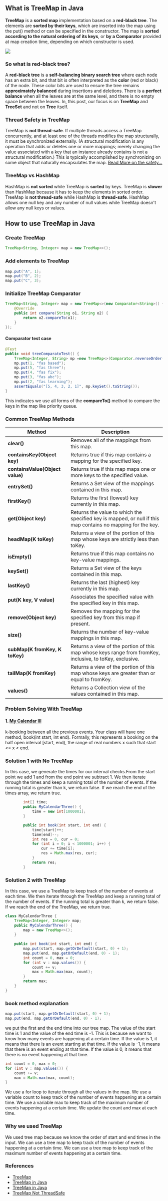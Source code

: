 ## What is TreeMap in Java

<b>TreeMap</b> is a <b>sorted map</b> implementation based on a <b>red-black tree</b>. The elements are <b>sorted by their keys</b>, which are inserted into the map using the put() method or can be specified in the constructor.
The map is <b>sorted according to the natural ordering of its keys</b>, or <b>by a Comparator</b> provided at map creation time, depending on which constructor is used.

![](https://ivoanjo.me/img/broken-tree-animation.gif)

### So what is red-black tree?

A <b>red-black tree</b> is a <b>self-balancing binary search tree</b> where each node has an extra bit, and that bit is often interpreted as the <b>color</b> (red or black) of the node. 
These color bits are used to ensure the tree remains <b>approximately balanced</b> during insertions and deletions.
There is a <b>perfect balance</b> when all the leaves are at the same level, and there is no empty space between the leaves.
In, this post, our focus is on <b>TreeMap</b> and <b>TreeSet</b> and not on <b>Tree</b> itself.

### Thread Safety in TreeMap

TreeMap is <b>not thread-safe</b>. If multiple threads access a TreeMap concurrently, and at least one of the threads modifies the map structurally, it must be synchronized externally. (A structural modification is any operation that adds or deletes one or more mappings; merely changing the value associated with a key that an instance already contains is not a structural modification.)
This is typically accomplished by synchronizing on some object that naturally encapsulates the map.
[Read More on the safety...](https://ivoanjo.me/blog/2018/07/21/writing-to-a-java-treemap-concurrently-can-lead-to-an-infinite-loop-during-reads/)

### TreeMap vs HashMap

HashMap is <b>not sorted</b> while TreeMap is <b>sorted</b> by keys. TreeMap is <b>slower</b> than HashMap because it has to keep the elements in sorted order. TreeMap is <b>not thread-safe</b> while HashMap is <b>thread-safe</b>. HashMap allows one null key and any number of null values while TreeMap doesn't allow any null keys or values.

## How to use TreeMap in Java

### Create TreeMap

```java
TreeMap<String, Integer> map = new TreeMap<>();
```

### Add elements to TreeMap

```java
map.put("A", 1);
map.put("B", 2);
map.put("C", 3);
```

### Initialize TreeMap Comparator

```java
TreeMap<String, Integer> map = new TreeMap<>(new Comparator<String>() {
    @Override
    public int compare(String o1, String o2) {
        return o2.compareTo(o1);
    }
});
```

#### Comparator test case

```java
@Test
public void treeComparatoTest() {
    TreeMap<Integer, String> mp =new TreeMap<>(Comparator.reverseOrder());
    mp.put(1, "fas based");
    mp.put(5, "fas three");
    mp.put(4, "fas fix");
    mp.put(3, "fas abc");
    mp.put(2, "fas learning");
    assertEquals("[5, 4, 3, 2, 1]", mp.keySet().toString());
}
```
This indicates we use all forms of the <b>compareTo()</b> method to compare the keys in the map like priority queue.

### Common TreeMap Methods


| Method | Description |
| --- | --- |
| <b>clear()</b> | Removes all of the mappings from this map. |
| <b>containsKey(Object key)</b> | Returns true if this map contains a mapping for the specified key. |
| <b>containsValue(Object value)</b> | Returns true if this map maps one or more keys to the specified value. |
| <b>entrySet()</b> | Returns a Set view of the mappings contained in this map. |
| <b>firstKey()</b> | Returns the first (lowest) key currently in this map. |
| <b>get(Object key)</b> | Returns the value to which the specified key is mapped, or null if this map contains no mapping for the key. |
| <b>headMap(K toKey)</b> | Returns a view of the portion of this map whose keys are strictly less than toKey. |
| <b>isEmpty()</b> | Returns true if this map contains no key-value mappings. |
| <b>keySet()</b> | Returns a Set view of the keys contained in this map. |
| <b>lastKey()</b> | Returns the last (highest) key currently in this map. |
| <b>put(K key, V value)</b> | Associates the specified value with the specified key in this map. |
| <b>remove(Object key)</b> | Removes the mapping for the specified key from this map if present. |
| <b>size()</b> | Returns the number of key-value mappings in this map. |
| <b>subMap(K fromKey, K toKey)</b> | Returns a view of the portion of this map whose keys range from fromKey, inclusive, to toKey, exclusive. |
| <b>tailMap(K fromKey)</b> | Returns a view of the portion of this map whose keys are greater than or equal to fromKey. |
| <b>values()</b> | Returns a Collection view of the values contained in this map. |


### Problem Solving With TreeMap

#### 1. [My Calendar III](https://leetcode.com/problems/my-calendar-iii/)
k-booking between all the previous events. Your class will have one method, book(int start, int end). Formally, this represents a booking on the half open interval [start, end), the range of real numbers x such that start <= x < end.

### Solution 1 with No TreeMap
In this case, we generate the times for our interval checks.From the start point we add 1 and from the end point we subtract 1. We then iterate through the times and keep a running total of the number of events. If the running total is greater than k, we return false. If we reach the end of the times array, we return true.

```java
        int[] time; 
        public MyCalendarThree() {
            time = new int[1000001];
        }

        public int book(int start, int end) {
            time[start]++;
            time[end]--;
            int res = 0, cur = 0;
            for (int i = 0; i < 1000001; i++) {
                cur += time[i];
                res = Math.max(res, cur);
            }
            return res;
        }

```

### Solution 2 with TreeMap
In this case, we use a TreeMap to keep track of the number of events at each time. We then iterate through the TreeMap and keep a running total of the number of events. If the running total is greater than k, we return false. If we reach the end of the TreeMap, we return true.

```java
class MyCalendarThree {
    TreeMap<Integer, Integer> map;
    public MyCalendarThree() {
        map = new TreeMap<>();
    }
    
    public int book(int start, int end) {
        map.put(start, map.getOrDefault(start, 0) + 1);
        map.put(end, map.getOrDefault(end, 0) - 1);
        int count = 0, max = 0;
        for (int v : map.values()) {
            count += v;
            max = Math.max(max, count);
        }
        return max;
    }
}
```
### book method explanation

```java
map.put(start, map.getOrDefault(start, 0) + 1);
map.put(end, map.getOrDefault(end, 0) - 1);
```
we put the first and the end time into our tree map. The value of the start time is 1 and the value of the end time is -1. This is because we want to know how many events are happening at a certain time. If the value is 1, it means that there is an event starting at that time. If the value is -1, it means that there is an event ending at that time. If the value is 0, it means that there is no event happening at that time.

```java
int count = 0, max = 0;
for (int v : map.values()) {
    count += v;
    max = Math.max(max, count);
}
```
We use a for loop to iterate through all the values in the map. We use a variable count to keep track of the number of events happening at a certain time. We use a variable max to keep track of the maximum number of events happening at a certain time. We update the count and max at each time.

### Why we used TreeMap

We used tree map because we know the order of start and end times in the input. We can use a tree map to keep track of the number of events happening at a certain time. We can use a tree map to keep track of the maximum number of events happening at a certain time.


### References

* [TreeMap](https://docs.oracle.com/javase/8/docs/api/java/util/TreeMap.html)
* [TreeMap in Java](https://www.geeksforgeeks.org/treemap-in-java-with-examples/)
* [TreeMap in Java](https://www.baeldung.com/java-treemap)
* [TreeMap Not ThreadSafe](https://ivoanjo.me/blog/2018/07/21/writing-to-a-java-treemap-concurrently-can-lead-to-an-infinite-loop-during-reads/)